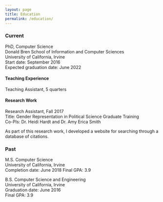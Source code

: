 ```yaml
---
layout: page
title: Education
permalink: /education/
---
```


### Current
PhD, Computer Science  
Donald Bren School of Information and Computer Sciences  
University of California, Irvine  
Start date: September 2016  
Expected graduation date: June 2022

#### Teaching Experience
Teaching Assistant, 5 quarters

#### Research Work
Research Assistant, Fall 2017  
Title: Gender Representation in Political Science Graduate Training  
Co-PIs: Dr. Heidi Hardt and Dr. Amy Erica Smith

As part of this research work, I developed a website for searching through a database of citations.

### Past
M.S. Computer Science  
University of California, Irvine  
Completion date: June 2018
Final GPA: 3.9

B.S. Computer Science and Engineering  
University of California, Irvine  
Graduation date: June 2016  
Final GPA: 3.9
